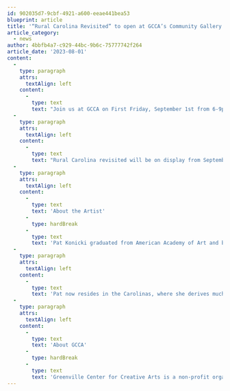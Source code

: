 ```yaml
---
id: 902035d7-9cbf-4921-a600-eeae441bea53
blueprint: article
title: '“Rural Carolina Revisited” to open at GCCA’s Community Gallery Exhibition begins First Friday, September 1, 2023'
article_category:
  - news
author: 4bbfb4a7-c929-44bc-9b6c-75777742f264
article_date: '2023-08-01'
content:
  -
    type: paragraph
    attrs:
      textAlign: left
    content:
      -
        type: text
        text: "Join us at GCCA on First Friday, September 1st from 6-9pm for the opening of our newest Community Gallery exhibition, Rural Carolina Revisited. This exhibition showcases over 30 watercolor paintings of Pat Konicki and looks at conjunctions of beauty and antiquity of rural life in the Carolinas. Changing the perceptions of overlooked subjects is at the core of Konicki's work. Subjects such as dilapidated barns or broken down cars hold intrinsic beauty and Konicki explores that idea by enhancing color and light. Konicki's work provokes an emotional response to a place or thing, thus highlighting the value in protecting or restoring the environment around us in the Carolinas. The challenge is to see beyond the surface of the decay and capture its splendor and history."
  -
    type: paragraph
    attrs:
      textAlign: left
    content:
      -
        type: text
        text: "Rural Carolina revisited will be on display from September 1st - October 25th, 2023 and admission is free during open business hours. Konicki's work will be for sale throughout the duration of the exhibition. Purchase inquiries can be sent to Gallery Director, Ben Tarcson at ben@artcentergreenville.org."
  -
    type: paragraph
    attrs:
      textAlign: left
    content:
      -
        type: text
        text: 'About the Artist'
      -
        type: hardBreak
      -
        type: text
        text: 'Pat Konicki graduated from American Academy of Art and began her career as a graphic designer and illustrator in Chicago. After relocating to Miami, Pat opened a graphic design and advertising firm focused on clients in the fashion, retail, healthcare and manufacturing industries.'
  -
    type: paragraph
    attrs:
      textAlign: left
    content:
      -
        type: text
        text: 'Pat now resides in the Carolinas, where she derives much of her inspiration of often forgotten treasures. She is an award winning, contributing member of the Southern Watercolor Society, North Carolina Watercolor Society, South Carolina Watermedia Society, Catawba River Visual Artists Guild, Rutherford County’s Visual Arts Center and Tryon Painters and Sculptors. Galleries and studios throughout North and South Carolina have exhibited her work.'
  -
    type: paragraph
    attrs:
      textAlign: left
    content:
      -
        type: text
        text: 'About GCCA'
      -
        type: hardBreak
      -
        type: text
        text: 'Greenville Center for Creative Arts is a non-profit organization that aims to enrich the cultural fabric of the community through visual arts promotion, education, and inspiration. For more information, visit www.artcentergreenville.org, call 864-735-3948, or check out GCCA on Facebook (Greenville Center for Creative Arts) & Instagram (@artcentergvl).'
---
```

